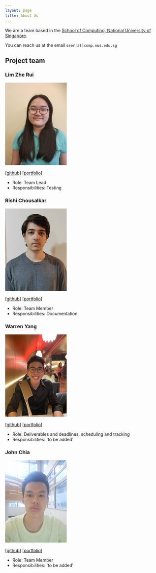 ```yaml
---
layout: page
title: About Us
---
```


We are a team based in the [School of Computing, National University of Singapore](http://www.comp.nus.edu.sg).

You can reach us at the email `seer[at]comp.nus.edu.sg`

## Project team

### Lim Zhe Rui

<img src="images/zrei.png" width="200px">

[[github](https://github.com/zrei)]
[[portfolio](team/zrei.md)]

* Role: Team Lead
* Responsibilities: Testing

### Rishi Chousalkar

<img src="images/mmaimer33.png" width="200px">

[[github](http://github.com/mmaimer33)]
[[portfolio](team/mmaimer33.md)]

* Role: Team Member
* Responsibilities: Documentation

### Warren Yang

<img src="images/verydaftpunk.png" width="200px">

[[github](http://github.com/verydaftpunk)]
[[portfolio](team/verydaftpunk.md)]

* Role: Deliverables and deadlines, scheduling and tracking
* Responsibilities: 'to be added'

### John Chia

<img src="images/johnchiahk.png" width="200px">

[[github](http://github.com/johnchiahk)]
[[portfolio](team/johnchiahk.md)]

* Role: Team Member
* Responsibilities: 'to be added'
